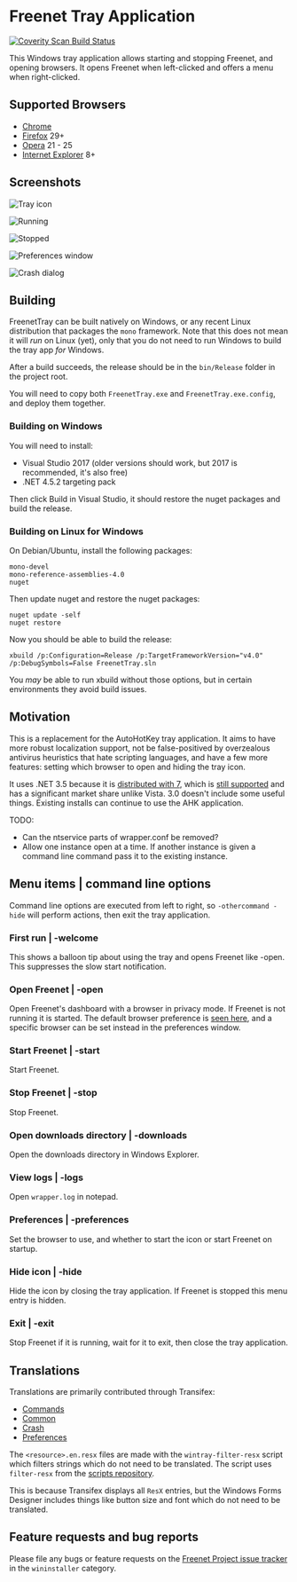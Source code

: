# Freenet Tray Application

<a href="https://scan.coverity.com/projects/5458">
  <img alt="Coverity Scan Build Status"
       src="https://scan.coverity.com/projects/5458/badge.svg"/>
</a>

This Windows tray application allows starting and stopping Freenet, and opening browsers. It opens Freenet when left-clicked and offers a menu when right-clicked.

## Supported Browsers

* [Chrome](Browsers/Chrome.cs)
* [Firefox](Browsers/Firefox.cs) 29+
* [Opera](Browsers/Opera.cs) 21 - 25
* [Internet Explorer](Browsers/InternetExplorer.cs) 8+

## Screenshots

![Tray icon](Screenshots/icon.png)

![Running](Screenshots/running_menu.png)

![Stopped](Screenshots/stopped_menu.png)

![Preferences window](Screenshots/preferences.png)

![Crash dialog](Screenshots/crash.png)

## Building

FreenetTray can be built natively on Windows, or any recent Linux distribution that packages
the `mono` framework. Note that this does not mean it will *run* on Linux (yet), only that you do
not need to run Windows to build the tray app *for* Windows.

After a build succeeds, the release should be in the `bin/Release` folder in the project root.

You will need to copy both `FreenetTray.exe` and `FreenetTray.exe.config`, and deploy
them together.

### Building on Windows

You will need to install:

* Visual Studio 2017 (older versions should work, but 2017 is recommended, it's also free)
* .NET 4.5.2 targeting pack

Then click Build in Visual Studio, it should restore the nuget packages and build the release.

### Building on Linux for Windows

On Debian/Ubuntu, install the following packages:

    mono-devel
    mono-reference-assemblies-4.0
    nuget
    
Then update nuget and restore the nuget packages:

    nuget update -self
    nuget restore
    
Now you should be able to build the release:
    
    xbuild /p:Configuration=Release /p:TargetFrameworkVersion="v4.0" /p:DebugSymbols=False FreenetTray.sln
    
You *may* be able to run xbuild without those options, but in certain environments they avoid
build issues.

## Motivation

This is a replacement for the AutoHotKey tray application. It aims to have more robust localization support, not be false-positived by overzealous antivirus heuristics that hate scripting languages, and have a few more features: setting which browser to open and hiding the tray icon.

It uses .NET 3.5 because it is [distributed with 7](http://msdn.microsoft.com/en-us/library/bb822049%28v=vs.110%29.aspx), which is [still supported](http://windows.microsoft.com/en-us/windows/lifecycle) and has a significant market share unlike Vista. 3.0 doesn't include some useful things. Existing installs can continue to use the AHK application.

TODO:

* Can the ntservice parts of wrapper.conf be removed?
* Allow one instance open at a time. If another instance is given a command line command pass it to the existing instance.

## Menu items | command line options

Command line options are executed from left to right, so `-othercommand -hide` will perform actions, then exit the tray application.

### First run | -welcome

This shows a balloon tip about using the tray and opens Freenet like -open. This suppresses the slow start notification.

### Open Freenet | -open

Open Freenet's dashboard with a browser in privacy mode. If Freenet is not running it is started. The default browser preference is [seen here](Browsers/BrowserUtil.cs#L31), and a specific browser can be set instead in the preferences window.

### Start Freenet | -start

Start Freenet.

### Stop Freenet | -stop

Stop Freenet.

### Open downloads directory | -downloads

Open the downloads directory in Windows Explorer.

### View logs | -logs

Open `wrapper.log` in notepad.

### Preferences | -preferences

Set the browser to use, and whether to start the icon or start Freenet on startup.

### Hide icon | -hide

Hide the icon by closing the tray application. If Freenet is stopped this menu entry is hidden.

### Exit | -exit

Stop Freenet if it is running, wait for it to exit, then close the tray application.

## Translations

Translations are primarily contributed through Transifex:

* [Commands](https://www.transifex.com/projects/p/freenet/resource/windows-tray-commands/)
* [Common](https://www.transifex.com/projects/p/freenet/resource/windows-tray-common/)
* [Crash](https://www.transifex.com/projects/p/freenet/resource/windows-tray-crash/)
* [Preferences](https://www.transifex.com/projects/p/freenet/resource/windows-tray-preferences/)

The `<resource>.en.resx` files are made with the `wintray-filter-resx` script
which filters strings which do not need to be translated. The script uses
`filter-resx` from the [scripts repository](https://github.com/freenet/scripts/blob/master/filter-resx).

This is because Transifex displays all `ResX` entries, but the Windows Forms
Designer includes things like button size and font which do not need to be
translated.

## Feature requests and bug reports

Please file any bugs or feature requests on the
[Freenet Project issue tracker](https://bugs.freenetproject.org/bug_report_page.php)
in the `wininstaller` category.
